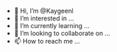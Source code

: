 - 👋 Hi, I’m @Kaygeenl
- 👀 I’m interested in ...
- 🌱 I’m currently learning ...
- 💞️ I’m looking to collaborate on ...
- 📫 How to reach me ...

<!---
Kaygeenl/Kaygeenl is a ✨ special ✨ repository because its `README.md` (this file) appears on your GitHub profile.
You can click the Preview link to take a look at your changes.
--->
